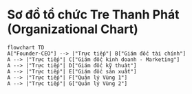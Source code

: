 # Sơ đồ tổ chức Tre Thanh Phát (Organizational Chart)

```mermaid
flowchart TD
A["Founder-CEO"] --> |"Trực tiếp"| B["Giám đốc tài chính"]
A --> |"Trực tiếp"| C["Giám đốc kinh doanh - Marketing"]
A --> |"Trực tiếp"| D["Giám đốc kỹ thuật"]
A --> |"Trực tiếp"| E["Giám đốc sản xuất"]
A --> |"Trực tiếp"| F["Quản lý Vùng 1"]
A --> |"Trực tiếp"| G["Quản lý Vùng 2"]



```

